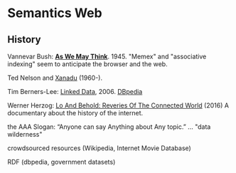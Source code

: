 # Semantics Web

## History

Vannevar Bush: [**As We May Think**](https://dl.acm.org/doi/pdf/10.1145/227181.227186). 1945. "Memex" and "associative indexing" seem to anticipate the browser and the web.

Ted Nelson and [Xanadu](https://en.wikipedia.org/wiki/Project_Xanadu) (1960-).

Tim Berners-Lee: [Linked Data](https://www.w3.org/DesignIssues/LinkedData.html), 2006. [DBpedia](https://en.wikipedia.org/wiki/DBpedia)

Werner Herzog: [Lo And Behold: Reveries Of The Connected World](https://archive.org/details/loandbehold2016) (2016) A documentary about the history of the internet.

the AAA Slogan: “Anyone can say Anything about Any topic.” ... "data wilderness"

crowdsourced resources (Wikipedia, Internet Movie Database)

RDF (dbpedia, government datasets) 




